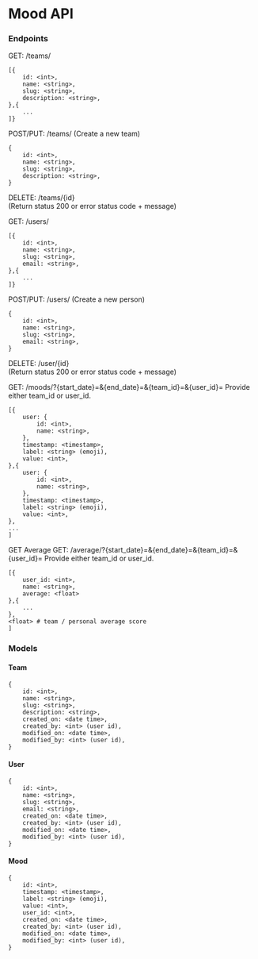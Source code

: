 # Mood API

### Endpoints

GET: /teams/ 
```
[{
    id: <int>,
    name: <string>,
    slug: <string>,
    description: <string>,
},{
    ...
]}
```

POST/PUT: /teams/ (Create a new team)  
```
{
    id: <int>,
    name: <string>,
    slug: <string>,
    description: <string>,
}
```

DELETE: /teams/{id}  
(Return status 200 or error status code + message)

GET: /users/  
```
[{
    id: <int>,
    name: <string>,
    slug: <string>,
    email: <string>,
},{
    ...
]}
```

POST/PUT: /users/ (Create a new person)  
```
{
    id: <int>,
    name: <string>,
    slug: <string>,
    email: <string>,
}
```

DELETE: /user/{id}  
(Return status 200 or error status code + message)

GET: /moods/?{start_date}=<date>&{end_date}=<date>&{team_id}=<int>&{user_id}=<int>
Provide either team_id or user_id.
```
[{
    user: {
        id: <int>,
        name: <string>,
    },
    timestamp: <timestamp>,
    label: <string> (emoji),
    value: <int>,    
},{
    user: {
        id: <int>,
        name: <string>,
    },
    timestamp: <timestamp>,
    label: <string> (emoji),
    value: <int>,    
},
...
]
```

GET Average
GET: /average/?{start_date}=<date>&{end_date}=<date>&{team_id}=<int>&{user_id}=<int>
Provide either team_id or user_id.
```
[{
    user_id: <int>,
    name: <string>,
    average: <float>
},{
    ...
},
<float> # team / personal average score
]
```



### Models

#### Team
```
{
    id: <int>,
    name: <string>,
    slug: <string>,
    description: <string>,
    created_on: <date time>,
    created_by: <int> (user id),
    modified_on: <date time>,
    modified_by: <int> (user id),
}
```

#### User
```
{
    id: <int>,
    name: <string>,
    slug: <string>,
    email: <string>,
    created_on: <date time>,
    created_by: <int> (user id),
    modified_on: <date time>,
    modified_by: <int> (user id),
}
```

#### Mood
```
{
    id: <int>,
    timestamp: <timestamp>,
    label: <string> (emoji),
    value: <int>,
    user_id: <int>,
    created_on: <date time>,
    created_by: <int> (user id),
    modified_on: <date time>,
    modified_by: <int> (user id),
}
```
